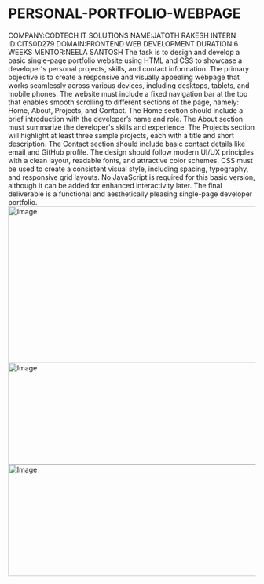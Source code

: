 # PERSONAL-PORTFOLIO-WEBPAGE
COMPANY:CODTECH IT SOLUTIONS
NAME:JATOTH RAKESH
INTERN ID:CITS0D279
DOMAIN:FRONTEND WEB DEVELOPMENT
DURATION:6 WEEKS
MENTOR:NEELA SANTOSH
The task is to design and develop a basic single-page portfolio website using HTML and CSS to showcase a developer's personal projects, skills, and contact information. The primary objective is to create a responsive and visually appealing webpage that works seamlessly across various devices, including desktops, tablets, and mobile phones. The website must include a fixed navigation bar at the top that enables smooth scrolling to different sections of the page, namely: Home, About, Projects, and Contact.
The Home section should include a brief introduction with the developer’s name and role. The About section must summarize the developer's skills and experience. The Projects section will highlight at least three sample projects, each with a title and short description. The Contact section should include basic contact details like email and GitHub profile.
The design should follow modern UI/UX principles with a clean layout, readable fonts, and attractive color schemes. CSS must be used to create a consistent visual style, including spacing, typography, and responsive grid layouts. No JavaScript is required for this basic version, although it can be added for enhanced interactivity later. The final deliverable is a functional and aesthetically pleasing single-page developer portfolio.
<img width="898" height="319" alt="Image" src="https://github.com/user-attachments/assets/139e6332-a1c5-4523-b1ab-e376bc9e15c0" />
<img width="733" height="207" alt="Image" src="https://github.com/user-attachments/assets/5a97df79-9dee-4b67-a9e5-00b8c08ee118" />
<img width="747" height="228" alt="Image" src="https://github.com/user-attachments/assets/da475cc5-a388-456f-aa48-36202755b105" />
